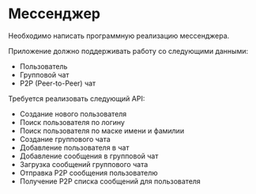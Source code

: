 # Мессенджер
Необходимо написать программную реализацию мессенджера. 

Приложение должно поддерживать работу со следующими данными:

* Пользователь
* Групповой чат 
* P2P (Peer-to-Peer) чат

Требуется реализовать следующий API:

* Создание нового пользователя
* Поиск пользователя по логину
* Поиск пользователя по маске имени и фамилии
* Создание группового чата
* Добавление пользователя в чат
* Добавление сообщения в групповой чат
* Загрузка сообщений группового чата
* Отправка P2P сообщения пользователю
* Получение P2P списка сообщений для пользователя